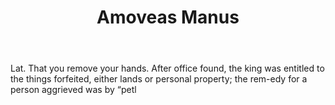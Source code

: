---
title: Amoveas Manus
letter: A
permalink: "/definitions/amoveas-manus.html"
body: Lat. That you remove your hands. After office found, the king was entitled to
  the things forfeited, either lands or personal property; the rem-edy for a person
  aggrieved was by “petl
published_at: '2018-07-07'
source: Black's Law Dictionary
layout: post
---